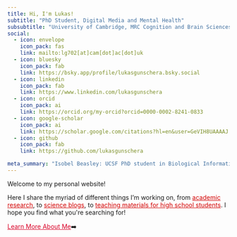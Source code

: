 ```yaml
---
title: Hi, I'm Lukas!
subtitle: "PhD Student, Digital Media and Mental Health"
subsubtitle: "University of Cambridge, MRC Cognition and Brain Sciences Unit"
social:
  - icon: envelope
    icon_pack: fas
    link: mailto:lg702[at]cam[dot]ac[dot]uk
  - icon: bluesky
    icon_pack: fab
    link: https://bsky.app/profile/lukasgunschera.bsky.social
  - icon: linkedin
    icon_pack: fab
    link: https://www.linkedin.com/lukasgunschera
  - icon: orcid
    icon_pack: ai
    link: https://orcid.org/my-orcid?orcid=0000-0002-8241-0833
  - icon: google-scholar
    icon_pack: ai
    link: https://scholar.google.com/citations?hl=en&user=GeVIH8UAAAAJ
  - icon: github
    icon_pack: fab
    link: https://github.com/lukasgunschera

meta_summary: "Isobel Beasley: UCSF PhD student in Biological Informatics. Explore research, science blogs, and teaching resources on genetics, health equity, and data science."
---
```


Welcome to my personal website!

Here I share the myriad of different things I’m working on, from <a href='/research/' style="color:#D30404">academic research</a>, to <a href = "/writing/" style="color:#D30404">science blogs</a>, to <a href = "/vce-biology/" style="color:#D30404">teaching materials for high school students</a>. I hope you find what you're searching for!

<a href = "../#about" style="color:#D90429"> Learn More About Me</a>:arrow_right:

<p> </p>

<p>&nbsp;</p> 
<p>&nbsp;</p>
